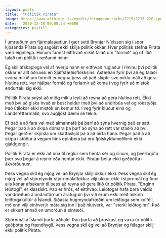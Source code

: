```yaml
---
layout: posts
title:  "Pólitík Pírata"
image: https://www.althingi.is/myndir/thingmenn-cache/1215/1215-220.jpg
date:   2020-12-18 09:00:34 +0000
categories: pistill
---
```

Í [umræðum um fjármálaáætlun](https://www.althingi.is/altext/upptokur/raeda/?raeda=rad20201217T143906&horfa=1) í gær  setti Brynjar Níelsson sig í spor kjósanda Pírata og sagðist ekki skilja pólitík okkar. Hver pólitísk stefna Pírata væri eiginlega. Honum fannst eitthvað mikið talað um "formið" og of lítið talað um pólitík í ræðunni minni.

Ég skil afskaplega vel af hverju hann er eitthvað ruglaður í ríminu því pólitík okkar er allt öðruvísi en Sjálfstæðisflokksins. Ástæðan fyrir því að ég talaði svona mikið um formið er vegna þess að það skiptir svo miklu máli að gera hlutina rétt. Þar hjálpar formið og ferlarnir að koma í veg fyrir að mistök endurtaki sig ekki. 

Pólitík Pírata snýst að mjög miklu leyti að reyna að gera hlutina rétt. Ekki með því að giska hvað er best heldur með því að undirbúa vel og rökstyðja. Það útilokar ekki mistök en kemur td. í veg fyrir klúður eins og Landsréttarmálið, svo augljóst dæmi sé tekið.

Ef það á að fara vel með almannafé þá þarf að sýna hvernig það er satt. Þegar það á að skipa dómara þá þarf að sýna að rétt var staðið að því. Þegar gerð er skýrsla um skattaskjól þá á að birta hana. Þegar það á að skipa í stöður á vegum hins opinbera þá eru fjölskyldumeðlimir ekki gjaldgengir. 

Pólitík Pírata er ekki að búa til reglur sem henta sér og sínum, og þverbrjóta þær svo þegar á reynir eða hentar ekki. Píratar beita ekki geðþótta í ákvörðunum.

Þess vegna skil ég mjög vel að Brynjar skilji okkur ekki. Þess vegna skil ég mjög vel að stjórnlyndir stjórnmálaflokkar vilji okkur ekki í stjórnmál og finni alls konar afsakanir til þess að reyna að gera lítið úr pólitík Pírata. "Enginn leiðtogi", er klassískt. Það er hrós, ef eitthvað. Leiðtogar hafa bara valdið vandræðum á undanförnum áratugum því við erum ekki með mikinn leiðtogakúltúr á Íslandi. Síðasta hugmyndafræðin um leiðtoga sem kolféll, mó enn vilji einhverjir máta sig inn í það hlutverk, var "sterki leiðtoginn". Það er ekkert annað en umorðun á einræði. 

Stjórnmál á Íslandi þurfa aðhald. Þau þurfa að þroskast og vaxa úr pólitík geðþótta og frændhygli. Þess vegna skil ég vel að Brynjar og félagar skilji ekki pólitík Pírata.